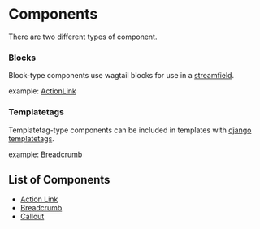 # Components

There are two different types of component.

### Blocks

Block-type components use wagtail blocks for use in a [streamfield](https://docs.wagtail.io/en/v2.0/topics/streamfield.html).

example: [ActionLink](./action-link.md)

### Templatetags

Templatetag-type components can be included in templates with [django templatetags](https://docs.djangoproject.com/en/2.1/howto/custom-template-tags/).

example: [Breadcrumb](./breadcrumb.md)

## List of Components

- [Action Link](./action_link.md)
- [Breadcrumb](./breadcrumb.md)
- [Callout](./callout.md)
